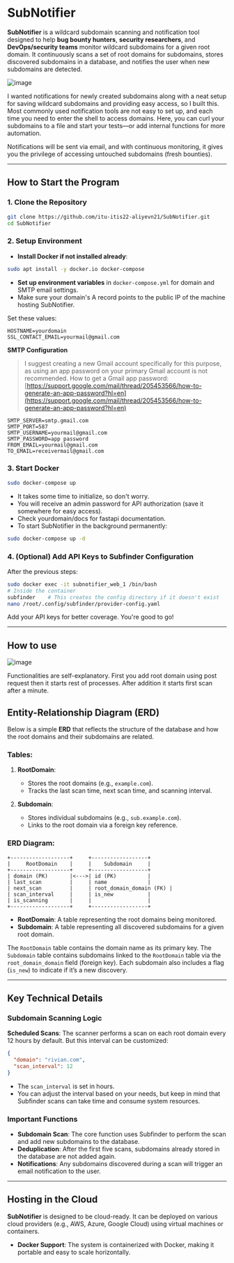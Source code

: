 # SubNotifier

**SubNotifier** is a wildcard subdomain scanning and notification tool designed to help **bug bounty hunters**, **security researchers**, and **DevOps/security teams** monitor wildcard subdomains for a given root domain. It continuously scans a set of root domains for subdomains, stores discovered subdomains in a database, and notifies the user when new subdomains are detected.

![image](https://github.com/user-attachments/assets/85a626ce-d7a1-4b87-af8f-d877d7c02d69)

I wanted notifications for newly created subdomains along with a neat setup for saving wildcard subdomains and providing easy access, so I built this.  Most commonly used notification tools are not easy to set up, and each time you need to enter the shell to access domains. Here, you can curl your subdomains to a file and start your tests—or add internal functions for more automation.

Notifications will be sent via email, and with continuous monitoring, it gives you the privilege of accessing untouched subdomains (fresh bounties).

---

## How to Start the Program

### 1. Clone the Repository

```bash
git clone https://github.com/itu-itis22-aliyevn21/SubNotifier.git
cd SubNotifier
```

### 2. Setup Environment

* **Install Docker if not installed already**:

```bash
sudo apt install -y docker.io docker-compose 
```

* **Set up environment variables** in `docker-compose.yml` for domain and SMTP email settings.
* Make sure your domain's A record points to the public IP of the machine hosting SubNotifier.

Set these values:

```env
HOSTNAME=yourdomain
SSL_CONTACT_EMAIL=yourmail@gmail.com
```

**SMTP Configuration**

> I suggest creating a new Gmail account specifically for this purpose, as using an app password on your primary Gmail account is not recommended.
> How to get a Gmail app password: [https://support.google.com/mail/thread/205453566/how-to-generate-an-app-password?hl=en](https://support.google.com/mail/thread/205453566/how-to-generate-an-app-password?hl=en)

```env
SMTP_SERVER=smtp.gmail.com
SMTP_PORT=587
SMTP_USERNAME=yourmail@gmail.com
SMTP_PASSWORD=app password
FROM_EMAIL=yourmail@gmail.com
TO_EMAIL=receivermail@gmail.com
```

### 3. Start Docker

```bash
sudo docker-compose up
```

* It takes some time to initialize, so don't worry.
* You will receive an admin password for API authorization (save it somewhere for easy access).
* Check yourdomain/docs for fastapi documentation.
* To start SubNotifier in the background permanently:

```bash
sudo docker-compose up -d
```

### 4. (Optional) Add API Keys to Subfinder Configuration

After the previous steps:

```bash
sudo docker exec -it subnotifier_web_1 /bin/bash
# Inside the container
subfinder    # This creates the config directory if it doesn't exist
nano /root/.config/subfinder/provider-config.yaml
```

Add your API keys for better coverage. You're good to go!

---
## How to use
![image](https://github.com/user-attachments/assets/c971b9b8-6dfa-435f-8f9b-d63d92d67f5f)

Functionalities are self-explanatory. First you add root domain using post request then it starts rest of processes. After addition it starts first scan after a minute.

## Entity-Relationship Diagram (ERD)

Below is a simple **ERD** that reflects the structure of the database and how the root domains and their subdomains are related.

### Tables:

1. **RootDomain**:

   * Stores the root domains (e.g., `example.com`).
   * Tracks the last scan time, next scan time, and scanning interval.

2. **Subdomain**:

   * Stores individual subdomains (e.g., `sub.example.com`).
   * Links to the root domain via a foreign key reference.

### ERD Diagram:

```
+-------------------+     +------------------+
|     RootDomain    |     |    Subdomain     |
+-------------------+     +------------------+
| domain (PK)       |<--->| id (PK)          |
| last_scan         |     | name             |
| next_scan         |     | root_domain_domain (FK) |
| scan_interval     |     | is_new           |
| is_scanning       |     |                  |
+-------------------+     +------------------+
```

* **RootDomain**: A table representing the root domains being monitored.
* **Subdomain**: A table representing all discovered subdomains for a given root domain.

The `RootDomain` table contains the domain name as its primary key. The `Subdomain` table contains subdomains linked to the `RootDomain` table via the `root_domain_domain` field (foreign key). Each subdomain also includes a flag (`is_new`) to indicate if it’s a new discovery.

---

## Key Technical Details

### Subdomain Scanning Logic

**Scheduled Scans**: The scanner performs a scan on each root domain every 12 hours by default. But this interval can be customized:

```json
{
  "domain": "rivian.com",
  "scan_interval": 12
}
```

* The `scan_interval` is set in hours.
* You can adjust the interval based on your needs, but keep in mind that Subfinder scans can take time and consume system resources.

### Important Functions

* **Subdomain Scan**: The core function uses Subfinder to perform the scan and add new subdomains to the database.
* **Deduplication**: After the first five scans, subdomains already stored in the database are not added again.
* **Notifications**: Any subdomains discovered during a scan will trigger an email notification to the user.

---

## Hosting in the Cloud

**SubNotifier** is designed to be cloud-ready. It can be deployed on various cloud providers (e.g., AWS, Azure, Google Cloud) using virtual machines or containers.

* **Docker Support**: The system is containerized with Docker, making it portable and easy to scale horizontally.
